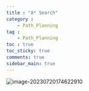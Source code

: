 ```yaml
---
title : "A* Search"
category :
    - Path_Planning
tag :
    - Path_Planning
toc : true
toc_sticky: true
comments: true
sidebar_main: true
---
```


![image-20230720174622910](\_posts\images\2023-07-20-AStar\image-20230720174622910.png)
